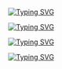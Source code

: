 [![Typing SVG](https://readme-typing-svg.demolab.com/?center=true&duration=1000&pause=1500&width=1000&lines=Hello+Earthlings;I'm+Javier;Programmer+by+day;+Cosmos+traveler+by+TypeError:+object+'space-time-continuum'+not+callable)](https://git.io/typing-svg)

[![Typing SVG](https://readme-typing-svg.demolab.com/?duration=2000&width=400&lines=I'm+Javier)](https://git.io/typing-svg)

[![Typing SVG](https://readme-typing-svg.demolab.com/?duration=2000&width=400&lines=Programmer+by+day)](https://git.io/typing-svg)

[![Typing SVG](https://readme-typing-svg.demolab.com/?duration=2000&width=400&lines=Cosmos+traveler+by+night)](https://git.io/typing-svg)
<!--
**Pankeking/Pankeking** is a ✨ _special_ ✨ repository because its `README.md` (this file) appears on your GitHub profile.

Here are some ideas to get you started:

- 🔭 I’m currently working on ...
- 🌱 I’m currently learning ...
- 👯 I’m looking to collaborate on ...
- 🤔 I’m looking for help with ...
- 💬 Ask me about ...
- 📫 How to reach me: ...
- 😄 Pronouns: ...
- ⚡ Fun fact: ...
-->
